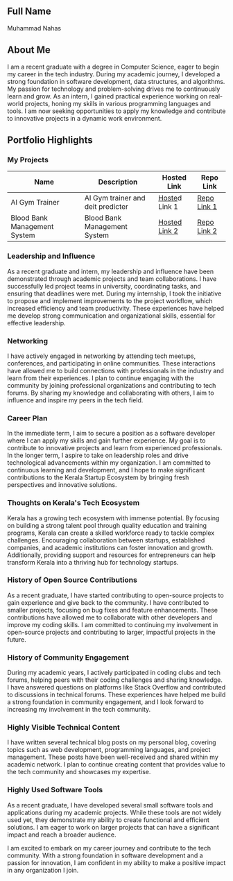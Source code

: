 ## Full Name

Muhammad Nahas

## About Me

I am a recent graduate with a degree in Computer Science, eager to begin my career in the tech industry. During my academic journey, I developed a strong foundation in software development, data structures, and algorithms. My passion for technology and problem-solving drives me to continuously learn and grow. As an intern, I gained practical experience working on real-world projects, honing my skills in various programming languages and tools. I am now seeking opportunities to apply my knowledge and contribute to innovative projects in a dynamic work environment.

## Portfolio Highlights

### My Projects

| Name             | Description                      | Hosted Link   | Repo Link    |
|------------------|----------------------------------|---------------|--------------|
|AI Gym Trainer   | AI Gym trainer and deit predicter     | [Hoste](#)d Link 1 | [Repo Link 1](#) |
| Blood Bank Management System   | Blood Bank Management System     | [Hosted Link 2](#) | [Repo Link 2](#) |

### Leadership and Influence

As a recent graduate and intern, my leadership and influence have been demonstrated through academic projects and team collaborations. I have successfully led project teams in university, coordinating tasks, and ensuring that deadlines were met. During my internship, I took the initiative to propose and implement improvements to the project workflow, which increased efficiency and team productivity. These experiences have helped me develop strong communication and organizational skills, essential for effective leadership.

### Networking

I have actively engaged in networking by attending tech meetups, conferences, and participating in online communities. These interactions have allowed me to build connections with professionals in the industry and learn from their experiences. I plan to continue engaging with the community by joining professional organizations and contributing to tech forums. By sharing my knowledge and collaborating with others, I aim to influence and inspire my peers in the tech field.

### Career Plan

In the immediate term, I aim to secure a position as a software developer where I can apply my skills and gain further experience. My goal is to contribute to innovative projects and learn from experienced professionals. In the longer term, I aspire to take on leadership roles and drive technological advancements within my organization. I am committed to continuous learning and development, and I hope to make significant contributions to the Kerala Startup Ecosystem by bringing fresh perspectives and innovative solutions.

### Thoughts on Kerala's Tech Ecosystem

Kerala has a growing tech ecosystem with immense potential. By focusing on building a strong talent pool through quality education and training programs, Kerala can create a skilled workforce ready to tackle complex challenges. Encouraging collaboration between startups, established companies, and academic institutions can foster innovation and growth. Additionally, providing support and resources for entrepreneurs can help transform Kerala into a thriving hub for technology startups.

### History of Open Source Contributions

As a recent graduate, I have started contributing to open-source projects to gain experience and give back to the community. I have contributed to smaller projects, focusing on bug fixes and feature enhancements. These contributions have allowed me to collaborate with other developers and improve my coding skills. I am committed to continuing my involvement in open-source projects and contributing to larger, impactful projects in the future.

### History of Community Engagement

During my academic years, I actively participated in coding clubs and tech forums, helping peers with their coding challenges and sharing knowledge. I have answered questions on platforms like Stack Overflow and contributed to discussions in technical forums. These experiences have helped me build a strong foundation in community engagement, and I look forward to increasing my involvement in the tech community.

### Highly Visible Technical Content

I have written several technical blog posts on my personal blog, covering topics such as web development, programming languages, and project management. These posts have been well-received and shared within my academic network. I plan to continue creating content that provides value to the tech community and showcases my expertise.

### Highly Used Software Tools

As a recent graduate, I have developed several small software tools and applications during my academic projects. While these tools are not widely used yet, they demonstrate my ability to create functional and efficient solutions. I am eager to work on larger projects that can have a significant impact and reach a broader audience.

I am excited to embark on my career journey and contribute to the tech community. With a strong foundation in software development and a passion for innovation, I am confident in my ability to make a positive impact in any organization I join.
